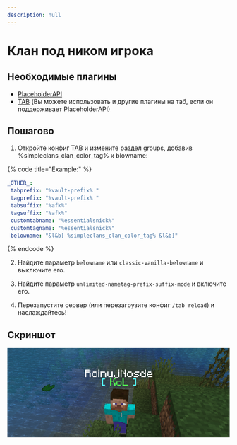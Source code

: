 ```yaml
---
description: null
---
```


# Клан под ником игрока

## Необходимые плагины

* [PlaceholderAPI](https://www.spigotmc.org/resources/placeholderapi.6245/)
* [TAB](https://www.spigotmc.org/resources/tab-1-5-x-1-15-x-free-version.57806/) \(Вы можете использовать и другие плагины на таб, если он поддерживает PlaceholderAPI\)

## Пошагово

1. Откройте конфиг TAB и измените раздел groups, добавив %simpleclans\_clan\_color\_tag% к blowname:

{% code title="Example:" %}
```yaml
_OTHER_:
 tabprefix: "%vault-prefix% "
 tagprefix: "%vault-prefix% "
 tabsuffix: "%afk%"
 tagsuffix: "%afk%"
 customtabname: "%essentialsnick%"
 customtagname: "%essentialsnick%"
 belowname: "&l&b[ %simpleclans_clan_color_tag% &l&b]"
```
{% endcode %}

2. Найдите параметр `belowname` или `classic-vanilla-belowname` и выключите его.

3. Найдите параметр `unlimited-nametag-prefix-suffix-mode` и включите его.

4. Перезапустите сервер \(или перезагрузите конфиг `/tab reload`\) и наслаждайтесь!

## Скриншот

![](../.gitbook/assets/clans-below-name.png)

